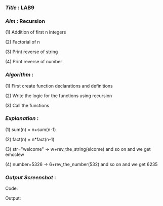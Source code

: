 ### ***Title*** : LAB9
### ***Aim*** : Recursion
(1) Addition of first n integers

(2) Factorial of n

(3) Print reverse of string

(4) Print reverse of number

### ***Algorithm*** :
(1) First create function declarations and definitions

(2) Write the logic for the functions using recursion

(3) Call the functions

### ***Explanation*** :
(1) sum(n) = n+sum(n-1)

(2) fact(n) = n*fact(n-1)

(3) str="welcome" -> w+rev_the_string(elcome) and so on and we get emoclew

(4) number=5326 -> 6+rev_the_number(532) and so on and we get 6235

### ***Output Screenshot*** :
Code:

Output:
